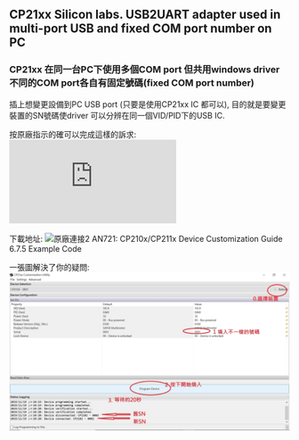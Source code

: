 ## CP21xx Silicon labs. USB2UART adapter used in multi-port USB and fixed COM port number on PC
### CP21xx 在同一台PC下使用多個COM port 但共用windows driver 不同的COM port各自有固定號碼(fixed COM port number)

插上想變更設備到PC USB port (只要是使用CP21xx IC 都可以), 目的就是要變更裝置的SN號碼使driver 可以分辨在同一個VID/PID下的USB IC.

按原廠指示的確可以完成這樣的訴求:
![原廠連接1](https://www.cubeatsystems.com/ifx-49/resources/datasheets/AN721.pdf)

下載地址:
![原廠連接2](https://www.silabs.com/support/resources.ct-application-notes.ct-example-code.p-interface)
AN721: CP210x/CP211x Device Customization Guide	        6.7.5	    Example Code

一張圖解決了你的疑問:
![快照](CP210x修改SN共用相同driver不同COM號碼不變的方式.jpg)